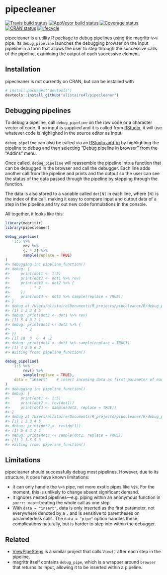 
<!-- README.md is generated from README.Rmd. Please edit that file -->

# pipecleaner

[![Travis build
status](https://travis-ci.org/alistaire47/pipecleaner.svg?branch=master)](https://travis-ci.org/alistaire47/pipecleaner)
[![AppVeyor build
status](https://ci.appveyor.com/api/projects/status/agx2ht7cpwrnrk0k?svg=true)](https://ci.appveyor.com/project/alistaire47/pipecleaner)
[![Coverage
status](https://codecov.io/gh/alistaire47/pipecleaner/branch/master/graph/badge.svg)](https://codecov.io/github/alistaire47/pipecleaner?branch=master)
[![CRAN
status](https://www.r-pkg.org/badges/version/pipecleaner)](https://cran.r-project.org/package=pipecleaner)
[![lifecycle](https://img.shields.io/badge/lifecycle-experimental-orange.svg)](https://www.tidyverse.org/lifecycle/#experimental)

pipecleaner is a utility R package to debug pipelines using the magrittr
`%>%` pipe. Its `debug_pipeline` launches the debugging browser on the
input pipeline in a form that allows the user to step through the
successive calls of the pipeline, examining the output of each
successive element.

## Installation

pipecleaner is not currently on CRAN, but can be installed with

``` r
# install.packages("devtools")
devtools::install_github("alistaire47/pipecleaner")
```

## Debugging pipelines

To debug a pipeline, call `debug_pipeline` on the raw code or a
character vector of code. If no input is supplied and it is called from
[RStudio](https://www.rstudio.com/products/RStudio/), it will use
whatever code is highlighed in the source editor as input.

`debug_pipeline` can also be called via an [RStudio
add-in](https://rstudio.github.io/rstudioaddins/) by highlighting the
pipeline to debug and then selecting “Debug pipeline in browser” from
the “Addins” menu.

Once called, `debug_pipeline` will reassemble the pipeline into a
function that can be debugged in the browser and call the debugger. Each
line adds another call from the pipeline and prints and the output so
the user can see the status of the data passed through the pipeline by
stepping through the function.

The data is also stored to a variable called `dot[N]` in each line,
where `[N]` is the index of the call, making it easy to compare input
and output data of a step in the pipeline and try out new code
formulations in the console.

All together, it looks like this:

``` r
library(magrittr)
library(pipecleaner)

debug_pipeline(
    1:5 %>% 
        rev %>% 
        {. * 2} %>% 
        sample(replace = TRUE)
)
#> debugging in: pipeline_function()
#> debug: {
#>     print(dot1 <- 1:5)
#>     print(dot2 <- dot1 %>% rev)
#>     print(dot3 <- dot2 %>% {
#>         . * 2
#>     })
#>     print(dot4 <- dot3 %>% sample(replace = TRUE))
#> }
#> debug at /Users/alistaire/Documents/R_projects/pipecleaner/R/debug_pipeline.R#125: print(dot1 <- 1:5)
#> [1] 1 2 3 4 5
#> debug: print(dot2 <- dot1 %>% rev)
#> [1] 5 4 3 2 1
#> debug: print(dot3 <- dot2 %>% {
#>     . * 2
#> })
#> [1] 10  8  6  4  2
#> debug: print(dot4 <- dot3 %>% sample(replace = TRUE))
#> [1] 4 8 6 6 2
#> exiting from: pipeline_function()

debug_pipeline(
    1:5 %>% 
        rev() %>% 
        sample(replace = TRUE), 
    data = "insert"    # insert incoming data as first parameter of each call
)
#> debugging in: pipeline_function()
#> debug: {
#>     print(dot1 <- 1:5)
#>     print(dot2 <- rev(dot1))
#>     print(dot3 <- sample(dot2, replace = TRUE))
#> }
#> debug at /Users/alistaire/Documents/R_projects/pipecleaner/R/debug_pipeline.R#125: print(dot1 <- 1:5)
#> [1] 1 2 3 4 5
#> debug: print(dot2 <- rev(dot1))
#> [1] 5 4 3 2 1
#> debug: print(dot3 <- sample(dot2, replace = TRUE))
#> [1] 1 3 5 5 3
#> exiting from: pipeline_function()
```

## Limitations

pipecleaner should successfully debug most pipelines. However, due to
its structure, it does have known limitations:

  - It can only handle the `%>%` pipe, not more exotic pipes like `%$%`.
    For the moment, this is unlikely to change absent significant
    demand.
  - It ignores nested pipelines—e.g. piping within an anonymous function
    in `purrr::map`—treating the whole call as one step.
  - With `data = "insert"`, data is only inserted as the first
    parameter, not everywhere denoted by a `.` and is sensitive to
    parentheses on parameterless calls. The `data = "pipe"` option
    handles these complications naturally, but is harder to step into
    within the debugger.

## Related

  - [ViewPipeSteps](https://github.com/daranzolin/ViewPipeSteps) is a
    similar project that calls `View()` after each step in the pipeline.
  - magrittr itself contains `debug_pipe`, which is a wrapper around
    `browser` that returns its input, allowing it to be inserted within
    a pipeline.
